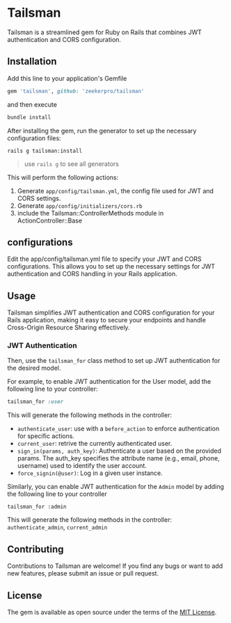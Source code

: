 # Tailsman

Tailsman is a streamlined gem for Ruby on Rails that combines JWT authentication and CORS configuration.

## Installation

Add this line to your application's Gemfile
```ruby
gem 'tailsman', github: 'zeekerpro/tailsman'
```

and then execute
```bash
bundle install
```

After installing the gem, run the generator to set up the necessary configuration files:
```base
rails g tailsman:install
```
> use `rails g` to see all generators

This will perform the following actions:
1. Generate `app/config/tailsman.yml`, the config file used for JWT and CORS settings.
2. Generate `app/config/initializers/cors.rb`
3. include the Tailsman::ControllerMethods module in ActionController::Base

## configurations
Edit the app/config/tailsman.yml file to specify your JWT and CORS configurations. This allows you to set up the necessary settings for JWT authentication and CORS handling in your Rails application.

## Usage
Tailsman simplifies JWT authentication and CORS configuration for your Rails application, making it easy to secure your endpoints and handle Cross-Origin Resource Sharing effectively.

### JWT Authentication

Then, use the `tailsman_for` class method to set up JWT authentication for the desired model.

For example, to enable JWT authentication for the User model, add the following line to your controller:

``` ruby
tailsman_for :user
```

This will generate the following methods in the controller:
* `authenticate_user`: use with a `before_action` to enforce authentication for specific actions.
* `current_user`: retrive the currently authenticated user.
* `sign_in(params, auth_key)`: Authenticate a user based on the provided params. The auth_key specifies the attribute name (e.g., email, phone, username) used to identify the user account.
* `force_signin(@user)`: Log in a given user instance.

Similarly, you can enable JWT authentication for the `Admin` model by adding the following line to your controller
```
tailsman_for :admin
```

This will generate the following methods in the controller: `authenticate_admin`, `current_admin`

## Contributing

Contributions to Tailsman are welcome! If you find any bugs or want to add new features, please submit an issue or pull request.

## License

The gem is available as open source under the terms of the [MIT License](https://opensource.org/licenses/MIT).

